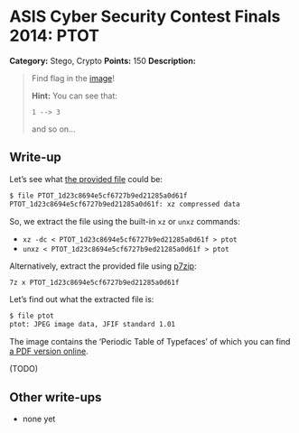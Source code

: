 # ASIS Cyber Security Contest Finals 2014: PTOT

**Category:** Stego, Crypto
**Points:** 150
**Description:**

> Find flag in the [image](PTOT_1d23c8694e5cf6727b9ed21285a0d61f)!
>
> **Hint:** You can see that:
>
> `1 --> 3`
>
> and so on…

## Write-up

Let’s see what [the provided file](PTOT_1d23c8694e5cf6727b9ed21285a0d61f) could be:

```bash
$ file PTOT_1d23c8694e5cf6727b9ed21285a0d61f
PTOT_1d23c8694e5cf6727b9ed21285a0d61f: xz compressed data
```

So, we extract the file using the built-in `xz` or `unxz` commands:

* `xz -dc < PTOT_1d23c8694e5cf6727b9ed21285a0d61f > ptot`
* `unxz < PTOT_1d23c8694e5cf6727b9ed21285a0d61f > ptot`

Alternatively, extract the provided file using [p7zip](http://p7zip.sourceforge.net/):

```bash
7z x PTOT_1d23c8694e5cf6727b9ed21285a0d61f
```

Let’s find out what the extracted file is:

```bash
$ file ptot
ptot: JPEG image data, JFIF standard 1.01
```

The image contains the ‘Periodic Table of Typefaces’ of which you can find [a PDF version online](http://www.voiceonapage.com/ProjectsTypography/Typeface%20Poster/PTOT.pdf).

(TODO)

## Other write-ups

* none yet
